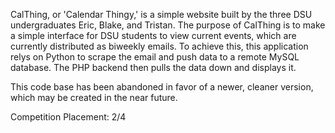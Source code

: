CalThing, or 'Calendar Thingy,' is a simple website built by the three DSU undergraduates Eric, Blake, and Tristan. The purpose of CalThing is to make a simple interface for DSU students to view current events, which are currently distributed as biweekly emails. To achieve this, this application relys on Python to scrape the email and push data to a remote MySQL database. The PHP backend then pulls the data down and displays it.

This code base has been abandoned in favor of a newer, cleaner version, which may be created in the near future.

Competition Placement: 2/4
